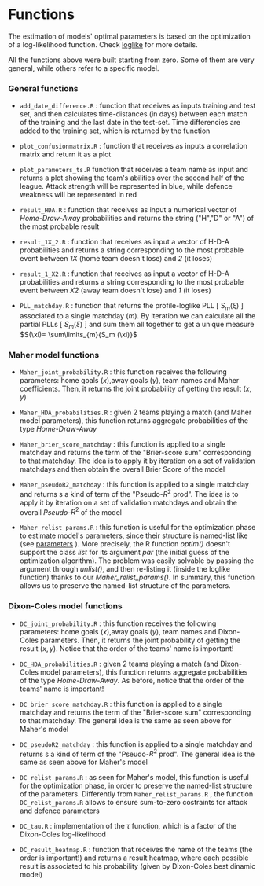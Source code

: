 # Functions
The estimation of models' optimal parameters is based on the optimization of a log-likelihood function. Check [loglike](loglike/) for more details.

All the functions above were built starting from zero. Some of them are very general, while others refer to a specific model.

### General functions
- `add_date_difference.R` : function that receives as inputs training and test set, and then calculates time-distances (in days) between each match of the training and the last date in the test-set. Time differencies are added to the training set, which is returned by the function

- `plot_confusionmatrix.R` : function that receives as inputs a correlation matrix and return it as a plot

- `plot_parameters_ts.R` function that receives a team name as input and returns a plot showing the team's abilities over the second half of the league. Attack strength will be represented in blue, while defence weakness will be represented in red

- `result_HDA.R` : function that receives as input a numerical vector of *Home-Draw-Away* probabilities and returns the string ("H","D" or "A") of the most probable result

- `result_1X_2.R` : function that receives as input a vector of H-D-A probabilities and returns a string corresponding to the most probable event between *1X* (home team doesn't lose) and *2* (it loses)

- `result_1_X2.R` : function that receives as input a vector of H-D-A probabilities and returns a string corresponding to the most probable event between *X2* (away team doesn't lose) and *1* (it loses)

- `PLL_matchday.R` : function that returns the profile-loglike PLL [ $`S_m (\xi) `$ ] associated to a single matchday ($m$).  By iteration we can calculate all the partial PLLs [ $`S_m (\xi) `$ ] and sum them all together to get a unique measure $`S(\xi)= \sum\limits_{m}{S_m (\xi)}`$

### Maher model functions

- `Maher_joint_probability.R` : this function receives the following parameters:  home goals ($x$),away goals ($y$), team names and Maher coefficients. Then, it returns the joint probability of getting the result $(x,y)$

- `Maher_HDA_probabilities.R` : given 2 teams playing a match (and Maher model parameters), this function returns aggregate probabilities of the type *Home-Draw-Away*

- `Maher_brier_score_matchday` : this function is applied to a single matchday and returns the term of the "Brier-score sum" corresponding to that matchday. The idea is to apply it by iteration on a set of validation matchdays and then obtain the overall Brier Score of the model

- `Maher_pseudoR2_matchday` : this function is applied to a single matchday and returns s a kind of term of the "Pseudo-$R^2$ prod". The idea is to apply it by iteration on a set of validation matchdays and obtain the overall *Pseudo-*$R^2$ of the model

- `Maher_relist_params.R` : this function is useful for the optimization phase to estimate model's parameters, since their structure is named-list like (see [parameters](../parameters/) ). More precisely, the R function *optim()* doesn't support the class *list* for its argument *par* (the initial guess of the optimization algorithm). The problem was easily solvable by passing the argument through *unlist()*, and then re-listing it (inside the loglike function) thanks to our *Maher_relist_params()*. In summary, this function allows us to preserve the named-list structure of the parameters.

### Dixon-Coles model functions

- `DC_joint_probability.R` : this function receives the following parameters:  home goals ($x$),away goals ($y$), team names and Dixon-Coles parameters. Then, it returns the joint probability of getting the result $(x,y)$. Notice that the order of the teams' name is important!

- `DC_HDA_probabilities.R` : given 2 teams playing a match (and Dixon-Coles model parameters), this function returns aggregate probabilities of the type *Home-Draw-Away*. As before, notice that the order of the teams' name is important!

- `DC_brier_score_matchday.R` : this function is applied to a single matchday and returns the term of the "Brier-score sum" corresponding to that matchday. The general idea is the same as seen above for Maher's model

- `DC_pseudoR2_matchday` : this function is applied to a single matchday and returns s a kind of term of the "Pseudo-$R^2$ prod". The general idea is the same as seen above for Maher's model

- `DC_relist_params.R` : as seen for Maher's model, this function is useful for the optimization phase, in order to preserve the named-list structure of the parameters. Differently from `Maher_relist_params.R` , the function `DC_relist_params.R` allows to ensure sum-to-zero costraints for attack and defence parameters

- `DC_tau.R` : implementation of the $\tau$ function, which is a factor of the Dixon-Coles log-likelihood

- `DC_result_heatmap.R` : function that receives the name of the teams (the order is important!) and returns a result heatmap, where each possible result is associated  to his probability (given by Dixon-Coles best dinamic model)
